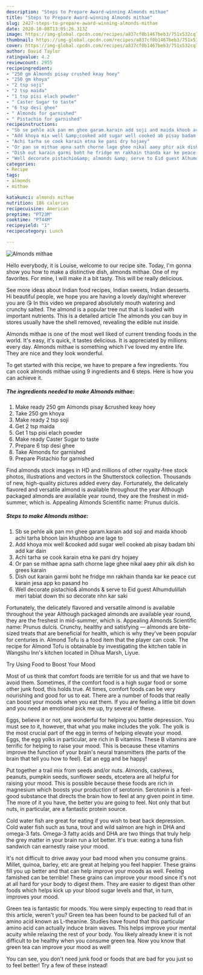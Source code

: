 ```yaml
---
description: "Steps to Prepare Award-winning Almonds mithae"
title: "Steps to Prepare Award-winning Almonds mithae"
slug: 2427-steps-to-prepare-award-winning-almonds-mithae
date: 2020-10-08T13:05:26.313Z
image: https://img-global.cpcdn.com/recipes/a837cf0b1467beb3/751x532cq70/almonds-mithae-recipe-main-photo.jpg
thumbnail: https://img-global.cpcdn.com/recipes/a837cf0b1467beb3/751x532cq70/almonds-mithae-recipe-main-photo.jpg
cover: https://img-global.cpcdn.com/recipes/a837cf0b1467beb3/751x532cq70/almonds-mithae-recipe-main-photo.jpg
author: David Taylor
ratingvalue: 4.2
reviewcount: 2955
recipeingredient:
- "250 gm Almonds pisay crushed keay hoey"
- "250 gm khoya"
- "2 tsp soji"
- "2 tsp maida"
- "1 tsp pisi elach powder"
- " Caster Sugar to taste"
- "6 tsp desi ghee"
- " Almonds for garnished"
- " Pistachio for garnished"
recipeinstructions:
- "Sb se pehle aik pan mn ghee garam.karain add soji and maida khoob achi tarha bhoon lain khushboo ane lage to"
- "Add khoya mix well &amp;cooked add sugar well cooked ab pisay badam bhi add kar dain"
- "Achi tarha se cook karain etna ke pani dry hojaey"
- "Or pan se mithae apna sath chorne lage ghee nikal aaey phir aik dish ko grees karain"
- "Dish out karain garmi boht he fridge mn rakhain thanda kar ke peace cut karain jesa app ko pasand ho"
- "Well decorate pistachio&amp; almonds &amp; serve to Eid guest Alhumdulillah meri tabiat down thi so decorate nhn kar saki"
categories:
- Recipe
tags:
- almonds
- mithae

katakunci: almonds mithae 
nutrition: 186 calories
recipecuisine: American
preptime: "PT23M"
cooktime: "PT44M"
recipeyield: "1"
recipecategory: Lunch

---
```



![Almonds mithae](https://img-global.cpcdn.com/recipes/a837cf0b1467beb3/751x532cq70/almonds-mithae-recipe-main-photo.jpg)

Hello everybody, it is Louise, welcome to our recipe site. Today, I'm gonna show you how to make a distinctive dish, almonds mithae. One of my favorites. For mine, I will make it a bit tasty. This will be really delicious.

See more ideas about Indian food recipes, Indian sweets, Indian desserts. Hi beautiful people, we hope you are having a lovely day/night wherever you are 😘 In this video we prepared absolutely mouth watering and crunchy salted. The almond is a popular tree nut that is loaded with important nutrients. This is a detailed article The almonds you can buy in stores usually have the shell removed, revealing the edible nut inside.

Almonds mithae is one of the most well liked of current trending foods in the world. It's easy, it's quick, it tastes delicious. It is appreciated by millions every day. Almonds mithae is something which I've loved my entire life. They are nice and they look wonderful.


To get started with this recipe, we have to prepare a few ingredients. You can cook almonds mithae using 9 ingredients and 6 steps. Here is how you can achieve it.

<!--inarticleads1-->

##### The ingredients needed to make Almonds mithae:

1. Make ready 250 gm Almonds pisay &amp;crushed keay hoey
1. Take 250 gm khoya
1. Make ready 2 tsp soji
1. Get 2 tsp maida
1. Get 1 tsp pisi elach powder
1. Make ready  Caster Sugar to taste
1. Prepare 6 tsp desi ghee
1. Take  Almonds for garnished
1. Prepare  Pistachio for garnished


Find almonds stock images in HD and millions of other royalty-free stock photos, illustrations and vectors in the Shutterstock collection. Thousands of new, high-quality pictures added every day. Fortunately, the delicately flavored and versatile almond is available throughout the year Although packaged almonds are available year round, they are the freshest in mid-summer, which is. Appealing Almonds Scientific name: Prunus dulcis. 

<!--inarticleads2-->

##### Steps to make Almonds mithae:

1. Sb se pehle aik pan mn ghee garam.karain add soji and maida khoob achi tarha bhoon lain khushboo ane lage to
1. Add khoya mix well &amp;cooked add sugar well cooked ab pisay badam bhi add kar dain
1. Achi tarha se cook karain etna ke pani dry hojaey
1. Or pan se mithae apna sath chorne lage ghee nikal aaey phir aik dish ko grees karain
1. Dish out karain garmi boht he fridge mn rakhain thanda kar ke peace cut karain jesa app ko pasand ho
1. Well decorate pistachio&amp; almonds &amp; serve to Eid guest Alhumdulillah meri tabiat down thi so decorate nhn kar saki


Fortunately, the delicately flavored and versatile almond is available throughout the year Although packaged almonds are available year round, they are the freshest in mid-summer, which is. Appealing Almonds Scientific name: Prunus dulcis. Crunchy, healthy and satisfying — almonds are bite-sized treats that are beneficial for health, which is why they&#39;ve been popular for centuries in. Almond Tofu is a food item that the player can cook. The recipe for Almond Tofu is obtainable by investigating the kitchen table in Wangshu Inn&#39;s kitchen located in Dihua Marsh, Liyue. 

Try Using Food to Boost Your Mood


Most of us think that comfort foods are terrible for us and that we have to avoid them. Sometimes, if the comfort food is a high sugar food or some other junk food, this holds true. At times, comfort foods can be very nourishing and good for us to eat. There are a number of foods that really can boost your moods when you eat them. If you are feeling a little bit down and you need an emotional pick me up, try several of these.

Eggs, believe it or not, are wonderful for helping you battle depression. You must see to it, however, that what you make includes the yolk. The yolk is the most crucial part of the egg in terms of helping elevate your mood. Eggs, the egg yolks in particular, are rich in B vitamins. These B vitamins are terrific for helping to raise your mood. This is because these vitamins improve the function of your brain's neural transmitters (the parts of the brain that tell you how to feel). Eat an egg and be happy!

Put together a trail mix from seeds and/or nuts. Almonds, cashews, peanuts, pumpkin seeds, sunflower seeds, etcetera are all helpful for raising your mood. This is possible because these foods are rich in magnesium which boosts your production of serotonin. Serotonin is a feel-good substance that directs the brain how to feel at any given point in time. The more of it you have, the better you are going to feel. Not only that but nuts, in particular, are a fantastic protein source.

Cold water fish are great for eating if you wish to beat back depression. Cold water fish such as tuna, trout and wild salmon are high in DHA and omega-3 fats. Omega-3 fatty acids and DHA are two things that truly help the grey matter in your brain run a lot better. It's true: eating a tuna fish sandwich can earnestly raise your mood. 

It's not difficult to drive away your bad mood when you consume grains. Millet, quinoa, barley, etc are great at helping you feel happier. These grains fill you up better and that can help improve your moods as well. Feeling famished can be terrible! These grains can improve your mood since it's not at all hard for your body to digest them. They are easier to digest than other foods which helps kick up your blood sugar levels and that, in turn, improves your mood.

Green tea is fantastic for moods. You were simply expecting to read that in this article, weren't you? Green tea has been found to be packed full of an amino acid known as L-theanine. Studies have found that this particular amino acid can actually induce brain waves. This helps improve your mental acuity while relaxing the rest of your body. You likely already knew it is not difficult to be healthy when you consume green tea. Now you know that green tea can improve your mood as well!

You can see, you don't need junk food or foods that are bad for you just so to feel better! Try a few of these instead!

